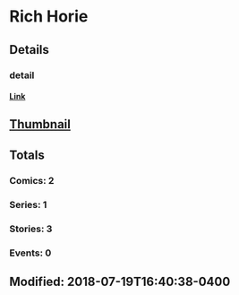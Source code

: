 # Rich  Horie 
## Details
### detail
#### [Link](http://marvel.com/comics/creators/4828/rich_horie?utm_campaign=apiRef&utm_source=225578a89fc76f3d20fbffda5d17a88d)
## [Thumbnail](http://i.annihil.us/u/prod/marvel/i/mg/9/20/4bb6ab374e049.jpg)
## Totals
### Comics: 2
### Series: 1
### Stories: 3
### Events: 0
## Modified: 2018-07-19T16:40:38-0400
